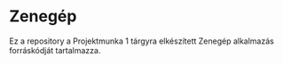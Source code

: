 # Zenegép
Ez a repository a Projektmunka 1 tárgyra elkészített Zenegép alkalmazás forráskódját tartalmazza.
